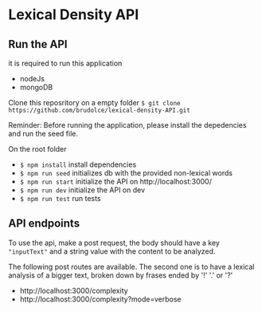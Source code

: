 # Lexical Density API

## Run the API

it is required to run this application
- nodeJs
- mongoDB

Clone this reposritory on a empty folder
`$ git clone https://github.com/brudolce/lexical-density-API.git`

Reminder: Before running the application, please install the depedencies and run the seed file.

On the root folder
- `$ npm install` install dependencies  
- `$ npm run seed` initializes db with the provided non-lexical words
- `$ npm run start` initialize the API on http://localhost:3000/
- `$ npm run dev` initialize the API on dev
- `$ npm run test` run tests

## API endpoints

To use the api, make a post request, the body should have a key `"inputText"` and a string value with the content to be analyzed.

The following post routes are available. The second one is to have a lexical analysis of a bigger text, broken down by frases ended by '!' '.' or '?'
- http://localhost:3000/complexity
- http://localhost:3000/complexity?mode=verbose